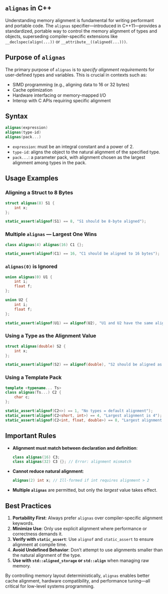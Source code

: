 ## `alignas` in C++

Understanding memory alignment is fundamental for writing performant and portable code. The `alignas` specifier—introduced in C++11—provides a standardized, portable way to control the memory alignment of types and objects, superseding compiler-specific extensions like `__declspec(align(...))` or `__attribute__((aligned(...)))`.

## Purpose of `alignas`

The primary purpose of `alignas` is to _specify alignment requirements_ for user-defined types and variables. This is crucial in contexts such as:

- SIMD programming (e.g., aligning data to 16 or 32 bytes)
- Cache optimization
- Hardware interfacing or memory-mapped I/O
- Interop with C APIs requiring specific alignment

## Syntax

```cpp
alignas(expression)
alignas(type-id)
alignas(pack...)
```

- `expression`: must be an integral constant and a power of 2.
- `type-id`: aligns the object to the natural alignment of the specified type.
- `pack...`: a parameter pack, with alignment chosen as the largest alignment among types in the pack.

## Usage Examples

### Aligning a Struct to 8 Bytes

```cpp
struct alignas(8) S1 {
    int x;
};

static_assert(alignof(S1) == 8, "S1 should be 8-byte aligned");
```

### Multiple `alignas` — Largest One Wins

```cpp
class alignas(4) alignas(16) C1 {};

static_assert(alignof(C1) == 16, "C1 should be aligned to 16 bytes");
```

### `alignas(0)` is Ignored

```cpp
union alignas(0) U1 {
    int i;
    float f;
};

union U2 {
    int i;
    float f;
};

static_assert(alignof(U1) == alignof(U2), "U1 and U2 have the same alignment");
```

### Using a Type as the Alignment Value

```cpp
struct alignas(double) S2 {
    int x;
};

static_assert(alignof(S2) == alignof(double), "S2 should be aligned as double");
```

### Using a Template Pack

```cpp
template <typename... Ts>
class alignas(Ts...) C2 {
    char c;
};

static_assert(alignof(C2<>) == 1, "No types = default alignment");
static_assert(alignof(C2<short, int>) == 4, "Largest alignment is 4");
static_assert(alignof(C2<int, float, double>) == 8, "Largest alignment is 8");
```

## Important Rules

- **Alignment must match between declaration and definition**:

  ```cpp
  class alignas(16) C3;
  class alignas(32) C3 {}; // Error: alignment mismatch
  ```

- **Cannot reduce natural alignment**:

  ```cpp
  alignas(2) int x; // Ill-formed if int requires alignment > 2
  ```

- **Multiple `alignas`** are permitted, but only the _largest_ value takes effect.

## Best Practices

1. **Portability First**: Always prefer `alignas` over compiler-specific alignment keywords.
2. **Minimize Use**: Only use explicit alignment where performance or correctness demands it.
3. **Verify with `static_assert`**: Use `alignof` and `static_assert` to ensure alignment at compile time.
4. **Avoid Undefined Behavior**: Don’t attempt to use alignments smaller than the natural alignment of the type.
5. **Use with `std::aligned_storage` or `std::align`** when managing raw memory.

By controlling memory layout deterministically, `alignas` enables better cache alignment, hardware compatibility, and performance tuning—all critical for low-level systems programming.
